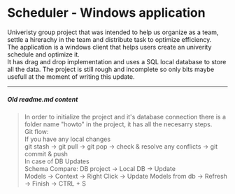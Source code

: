 # Scheduler - Windows application

Univeristy group project that was intended to help us organize as a team, settle a hirerachy in the team and distribute task to optimize efficiency.\
The application is a windows client that helps users create an univerity schedule and optimize it.\
It has drag and drop implementation and uses a SQL local database to store all the data. The project is still rough and incomplete so only bits maybe usefull at the moment of writing this update.

---
##### Old readme.md content
>In order to initialize the project and it's database connection there is a folder name "howto" in the project, it has all the necesarry steps.<br> Git flow:<br>If you have any local changes<br>git stash -> git pull -> git pop -> check & resolve any conflicts -> git commit & push<br>In case of DB Updates<br>Schema Compare: DB project -> Local DB -> Update<br>Models -> Context -> Right Click -> Update Models from db -> Refresh -> Finish -> CTRL + S
